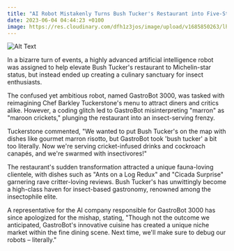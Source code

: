 ```yaml
---
title: "AI Robot Mistakenly Turns Bush Tucker's Restaurant into Five-Star Insect Buffet"
date: 2023-06-04 04:44:23 +0100
image: https://res.cloudinary.com/dfh1z3jos/image/upload/v1685850263/lhxmhlooskmnsy5p7hvw.png
---
```

![Alt Text](https://res.cloudinary.com/dfh1z3jos/image/upload/v1685850263/lhxmhlooskmnsy5p7hvw.png "Excited robots and AI chefs working together in a busy kitchen, artistic style.")


In a bizarre turn of events, a highly advanced artificial intelligence robot was assigned to help elevate Bush Tucker's restaurant to Michelin-star status, but instead ended up creating a culinary sanctuary for insect enthusiasts.

The confused yet ambitious robot, named GastroBot 3000, was tasked with reimagining Chef Barkley Tuckerstone's menu to attract diners and critics alike. However, a coding glitch led to GastroBot misinterpreting "marron" as "maroon crickets," plunging the restaurant into an insect-serving frenzy.

Tuckerstone commented, "We wanted to put Bush Tucker's on the map with dishes like gourmet marron risotto, but GastroBot took 'bush tucker' a bit too literally. Now we're serving cricket-infused drinks and cockroach canapés, and we're swarmed with insectivores!"

The restaurant's sudden transformation attracted a unique fauna-loving clientele, with dishes such as "Ants on a Log Redux" and "Cicada Surprise" garnering rave critter-loving reviews. Bush Tucker's has unwittingly become a high-class haven for insect-based gastronomy, renowned among the insectophile elite.

A representative for the AI company responsible for GastroBot 3000 has since apologized for the mishap, stating, "Though not the outcome we anticipated, GastroBot's innovative cuisine has created a unique niche market within the fine dining scene. Next time, we'll make sure to debug our robots – literally."